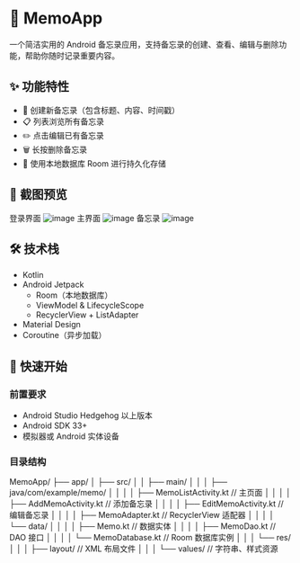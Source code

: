 # 📝 MemoApp

一个简洁实用的 Android 备忘录应用，支持备忘录的创建、查看、编辑与删除功能，帮助你随时记录重要内容。

## ✨ 功能特性

- 📌 创建新备忘录（包含标题、内容、时间戳）
- 📋 列表浏览所有备忘录
- ✏️ 点击编辑已有备忘录
- 🗑️ 长按删除备忘录
- 🧠 使用本地数据库 Room 进行持久化存储

## 📱 截图预览
登录界面
![image](https://github.com/user-attachments/assets/535357c5-a758-4884-9033-dff99b64b2b9)
主界面
![image](https://github.com/user-attachments/assets/0f4c8408-91a4-4099-8b05-8babe8af4169)
备忘录
![image](https://github.com/user-attachments/assets/deca134e-f229-4b17-a95c-eed2921ae69e)


## 🛠️ 技术栈

- Kotlin
- Android Jetpack
  - Room（本地数据库）
  - ViewModel & LifecycleScope
  - RecyclerView + ListAdapter
- Material Design
- Coroutine（异步加载）

## 🚀 快速开始

### 前置要求

- Android Studio Hedgehog 以上版本
- Android SDK 33+
- 模拟器或 Android 实体设备

### 目录结构

MemoApp/
├── app/
│   ├── src/
│   │   ├── main/
│   │   │   ├── java/com/example/memo/
│   │   │   │   ├── MemoListActivity.kt       // 主页面
│   │   │   │   ├── AddMemoActivity.kt        // 添加备忘录
│   │   │   │   ├── EditMemoActivity.kt       // 编辑备忘录
│   │   │   │   ├── MemoAdapter.kt            // RecyclerView 适配器
│   │   │   │   └── data/
│   │   │   │       ├── Memo.kt               // 数据实体
│   │   │   │       ├── MemoDao.kt            // DAO 接口
│   │   │   │       └── MemoDatabase.kt       // Room 数据库实例
│   │   │   └── res/
│   │   │       ├── layout/                   // XML 布局文件
│   │   │       └── values/                   // 字符串、样式资源
